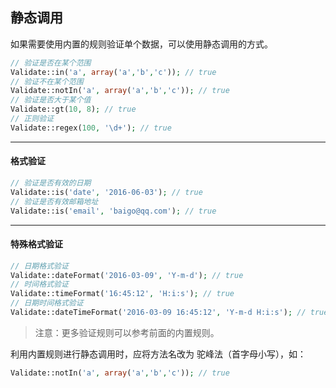 ## 静态调用

如果需要使用内置的规则验证单个数据，可以使用静态调用的方式。

``` php
// 验证是否在某个范围
Validate::in('a', array('a','b','c')); // true
// 验证不在某个范围
Validate::notIn('a', array('a','b','c')); // true
// 验证是否大于某个值
Validate::gt(10, 8); // true
// 正则验证
Validate::regex(100, '\d+'); // true
```

----------

#### 格式验证

``` php
// 验证是否有效的日期
Validate::is('date', '2016-06-03'); // true
// 验证是否有效邮箱地址
Validate::is('email', 'baigo@qq.com'); // true
```

----------

#### 特殊格式验证

``` php
// 日期格式验证
Validate::dateFormat('2016-03-09', 'Y-m-d'); // true
// 时间格式验证
Validate::timeFormat('16:45:12', 'H:i:s'); // true
// 日期时间格式验证
Validate::dateTimeFormat('2016-03-09 16:45:12', 'Y-m-d H:i:s'); // true
```

> 注意：更多验证规则可以参考前面的内置规则。

利用内置规则进行静态调用时，应将方法名改为 驼峰法（首字母小写），如：

``` php
Validate::notIn('a', array('a','b','c')); // true
```
